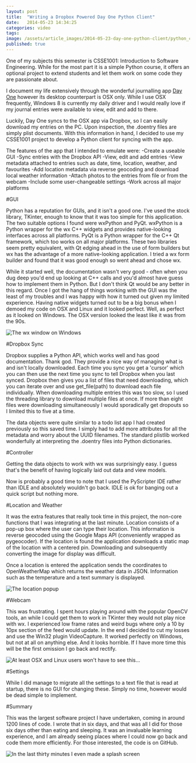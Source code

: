 ```yaml
---
layout: post
title:  "Writing a Dropbox Powered Day One Python Client"
date:   2014-05-23 14:34:25
categories: video
tags: 
image: /assets/article_images/2014-05-23-day-one-python-client/python_code.jpg
published: true
---
```


One of my subjects this semester is CSSE1001: Introduction to Software Engineering. While for the most part it is a simple Python course, it offers an optional project to extend students and let them work on some code they are passionate about. 

I document my life extensively through the wonderful journalling app <a href="http://dayoneapp.com">Day One</a> however its desktop counterpart is OSX only. While I use OSX frequently, Windows 8 is currently my daily driver and I would really love if my journal entries were available to view, edit and add to there.

Luckily, Day One syncs to the OSX app via Dropbox, so I can easily download my entries on the PC. Upon inspection, the .doentry files are simply plist documents. With this information in hand, I decided to use my CSSE1001 project to develop a Python client for syncing with the app. 

The features of the app that I intended to emulate were:
-Create a useable GUI
-Sync entries with the Dropbox API
-View, edit and add entries
-View metadata attached to entries such as date, time, location, weather, and favourites
-Add location metadata via reverse geocoding and download local weather information
-Attach photos to the entries from file or from the webcam
-Include some user-changeable settings
-Work across all major platforms

#GUI

Python has a reputation for GUIs, and it isn't a good one. I've used the stock library, TKinter, enough to know that it was too simple for this application. The two suitable options I found were wxPython and PyQt. wxPython is a Python wrapper for the wx C++ widgets and provides native-looking interfaces across all platforms. PyQt is a Python wrapper for the C++ Qt framework, which too works on all major platforms. These two libraries seem pretty equivalent, with Qt edging ahead in the use of form builders but wx has the advantage of a more native-looking application. I tried a wx form builder and found that it was good enough so went ahead and chose wx.


While it started well, the documentation wasn't very good - often when you dug deep you'd end up looking at C++ calls and you'd almost have guess how to implement them in Python. But I don't think Qt would be any better in this regard. Once I got the hang of things working with the GUI was the least of my troubles and I was happy with how it turned out given my limited experience. Having native widgets turned out to be a big bonus when I demoed my code on OSX and Linux and it looked perfect. Well, as perfect as it looked on Windows. The OSX version looked the least like it was from the 90s. 

![The wx window on Windows]({{site.baseurl}}/assets/images/day_one_main.jpg)

#Dropbox Sync

Dropbox supplies a Python API, which works well and has good documentation. Thank god. They provide a nice way of managing what is and isn't locally downloaded. Each time you sync you get a 'cursor' which you can then use the next time you sync to tell Dropbox when you last synced. Dropbox then gives you a list of files that need downloading, which you can iterate over and use get_file(path) to download each file individually. When downloading multiple entries this was too slow, so I used the threading library to download multiple files at once. If more than eight files were downloading simultaneously I would sporadically get dropouts so I limited this to five at a time. 

The data objects were quite similar to a todo list app I had created previously so this saved time. I simply had to add more attributes for all the metadata and worry about the UUID filenames. The standard plistlib worked wonderfully at interpreting the .doentry files into Python dictionaries. 

#Controller

Getting the data objects to work with wx was surprisingly easy. I guess that's the benefit of having logically laid out data and view models. 

Now is probably a good time to note that I used the PyScripter IDE rather than IDLE and absolutely wouldn't go back. IDLE is ok for banging out a quick script but nothing more.

#Location and Weather

It was the extra features that really took time in this project, the non-core functions that I was integrating at the last minute. Location consists of a pop-up box where the user can type their location. This information is reverse geocoded using the Google Maps API (conveniently wrapped as pygeocoder). If the location is found the application downloads a static map of the location with a centered pin. Downloading and subsequently converting the image for display was difficult. 

Once a location is entered the application sends the coordinates to OpenWeatherMap which returns the weather data in JSON. Information such as the temperature and a text summary is displayed. 

![The location popup]({{site.baseurl}}/assets/images/day_one_location.jpg)

#Webcam

This was frustrating. I spent hours playing around with the popular OpenCV tools, an while I could get them to work in TKinter they would not play nice with wx. I experienced low frame rates and weird bugs where only a 10 by 10px section of the feed would update. In the end I decided to cut my losses and use the Win32 plugin VideoCapture. It worked perfectly on Windows, but not at all on anything else. And it looks horrible. If I have more time this will be the first omission I go back and rectify. 

![At least OSX and Linux users won't have to see this...]({{site.baseurl}}/assets/images/day_one_photo.jpg)

#Settings

While I did manage to migrate all the settings to a text file that is read at startup, there is no GUI for changing these. Simply no time, however would be dead simple to implement.

#Summary

This was the largest software project I have undertaken, coming in around 1200 lines of code. I wrote that in six days, and that was all I did for those six days other than eating and sleeping. It was an invaluable learning experience, and I am already seeing places where I could now go back and code them more efficiently. For those interested, the code is on GitHub.

![In the last thirty minutes I even made a splash screen]({{site.baseurl}}/assets/images/day_one_splash.png)
